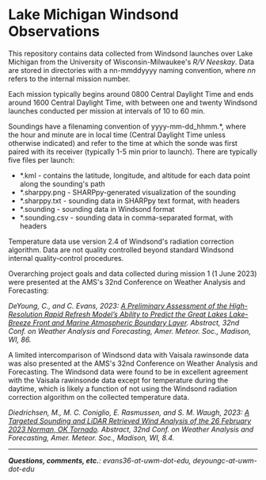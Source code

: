 # Lake Michigan Windsond Observations
This repository contains data collected from Windsond launches over Lake Michigan from the University of Wisconsin-Milwaukee's <i>R/V Neeskay</i>. Data are stored in directories with a nn-mmddyyyy naming convention, where <i>nn</i> refers to the internal mission number.

Each mission typically begins around 0800 Central Daylight Time and ends around 1600 Central Daylight Time, with between one and twenty Windsond launches conducted per mission at intervals of 10 to 60 min.

Soundings have a filenaming convention of yyyy-mm-dd_hhmm.*, where the hour and minute are in local time (Central Daylight Time unless otherwise indicated) and refer to the time at which the sonde was first paired with its receiver (typically 1-5 min prior to launch). There are typically five files per launch:
<ul>
  <li>*.kml - contains the latitude, longitude, and altitude for each data point along the sounding's path</li>
  <li>*.sharppy.png - SHARPpy-generated visualization of the sounding</li>
  <li>*.sharppy.txt - sounding data in SHARPpy text format, with headers</li>
  <li>*.sounding - sounding data in Windsond format</li>
  <li>*.sounding.csv - sounding data in comma-separated format, with headers</li>
</ul>

Temperature data use version 2.4 of Windsond's radiation correction algorithm. Data are not quality controlled beyond standard Windsond internal quality-control procedures.

Overarching project goals and data collected during mission 1 (1 June 2023) were presented at the AMS's 32nd Conference on Weather Analysis and Forecasting:

<p><i>DeYoung, C., and C. Evans, 2023: <a href="https://ams.confex.com/ams/WAFNWPMS/meetingapp.cgi/Paper/425215">A Preliminary Assessment of the High-Resolution Rapid Refresh Model’s Ability to Predict the Great Lakes Lake-Breeze Front and Marine Atmospheric Boundary Layer</a>. Abstract, 32nd Conf. on Weather Analysis and Forecasting, Amer. Meteor. Soc., Madison, WI, 86.</i>

A limited intercomparison of Windsond data with Vaisala rawinsonde data was also presented at the AMS's 32nd Conference on Weather Analysis and Forecasting. The Windsond data were found to be in excellent agreement with the Vaisala rawinsonde data except for temperature during the daytime, which is likely a function of not using the Windsond radiation correction algorithm on the collected temperature data.

<p><i>Diedrichsen, M., M. C. Coniglio, E. Rasmussen, and S. M. Waugh, 2023: <a href="https://ams.confex.com/ams/WAFNWPMS/meetingapp.cgi/Paper/425474">A Targeted Sounding and LiDAR Retrieved Wind Analysis of the 26 February 2023 Norman, OK Tornado</a>. Abstract, 32nd Conf. on Weather Analysis and Forecasting, Amer. Meteor. Soc., Madison, WI, 8.4.</i>

<hr>
<i><b>Questions, comments, etc.</b>: evans36-at-uwm-dot-edu, deyoungc-at-uwm-dot-edu</i>
